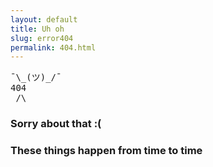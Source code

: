 ```yaml
---
layout: default
title: Uh oh
slug: error404
permalink: 404.html
---
```



<pre class="text-center shrug">
¯\_(ツ)_/¯
404
_/\_
</pre>

<h3 class="text-center">
Sorry about that :(
</h3>
<h3 class="text-center">
These things happen from time to time
</h3>
